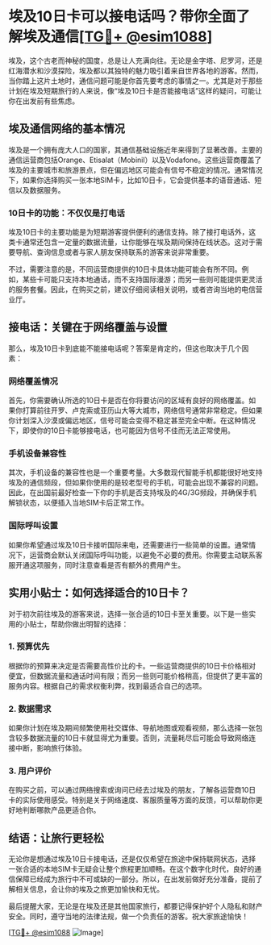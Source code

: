 # 埃及10日卡可以接电话吗？带你全面了解埃及通信[[TG💪+ @esim1088](https://t.me/s/esim1088)]

埃及，这个古老而神秘的国度，总是让人充满向往。无论是金字塔、尼罗河，还是红海潜水和沙漠探险，埃及都以其独特的魅力吸引着来自世界各地的游客。然而，当你踏上这片土地时，通信问题可能是你首先要考虑的事情之一。尤其是对于那些计划在埃及短期旅行的人来说，像“埃及10日卡是否能接电话”这样的疑问，可能让你在出发前有些焦虑。

## 埃及通信网络的基本情况

埃及是一个拥有庞大人口的国家，其通信基础设施近年来得到了显著改善。主要的通信运营商包括Orange、Etisalat（Mobinil）以及Vodafone。这些运营商覆盖了埃及的主要城市和旅游景点，但在偏远地区可能会有信号不稳定的情况。通常情况下，如果你选择购买一张本地SIM卡，比如10日卡，它会提供基本的语音通话、短信以及数据服务。

### 10日卡的功能：不仅仅是打电话

埃及10日卡的主要功能是为短期游客提供便利的通信支持。除了接打电话外，这类卡通常还包含一定量的数据流量，让你能够在埃及期间保持在线状态。这对于需要导航、查询信息或者与家人朋友保持联系的游客来说非常重要。

不过，需要注意的是，不同运营商提供的10日卡具体功能可能会有所不同。例如，某些卡可能只支持本地通话，而不支持国际漫游；而另一些则可能提供更灵活的服务套餐。因此，在购买之前，建议仔细阅读相关说明，或者咨询当地的电信营业厅。

## 接电话：关键在于网络覆盖与设置

那么，埃及10日卡到底能不能接电话呢？答案是肯定的，但这也取决于几个因素：

### 网络覆盖情况

首先，你需要确认所选的10日卡是否在你将要访问的区域有良好的网络覆盖。如果你打算前往开罗、卢克索或亚历山大等大城市，网络信号通常非常稳定。但如果你计划深入沙漠或偏远地区，信号可能会变得不稳定甚至完全中断。在这种情况下，即使你的10日卡能够接电话，也可能因为信号不佳而无法正常使用。

### 手机设备兼容性

其次，手机设备的兼容性也是一个重要考量。大多数现代智能手机都能很好地支持埃及的通信频段，但如果你使用的是较老型号的手机，可能会出现不兼容的问题。因此，在出国前最好检查一下你的手机是否支持埃及的4G/3G频段，并确保手机解锁状态，以便插入当地SIM卡后正常工作。

### 国际呼叫设置

如果你希望通过埃及10日卡接听国际来电，还需要进行一些简单的设置。通常情况下，运营商会默认关闭国际呼叫功能，以避免不必要的费用。你需要主动联系客服开通这项服务，同时注意查看是否有额外的费用产生。

## 实用小贴士：如何选择适合的10日卡？

对于初次前往埃及的游客来说，选择一张合适的10日卡至关重要。以下是一些实用的小贴士，帮助你做出明智的选择：

### 1. 预算优先

根据你的预算来决定是否需要高性价比的卡。一些运营商提供的10日卡价格相对便宜，但数据流量和通话时间有限；而另一些则可能价格稍高，但提供了更丰富的服务内容。根据自己的需求权衡利弊，找到最适合自己的选项。

### 2. 数据需求

如果你计划在埃及期间频繁使用社交媒体、导航地图或观看视频，那么选择一张包含较多数据流量的10日卡就显得尤为重要。否则，流量耗尽后可能会导致网络连接中断，影响旅行体验。

### 3. 用户评价

在购买之前，可以通过网络搜索或询问已经去过埃及的朋友，了解各运营商10日卡的实际使用感受。特别是关于网络速度、客服质量等方面的反馈，可以帮助你更好地判断哪款产品更适合你。

## 结语：让旅行更轻松

无论你是想通过埃及10日卡接电话，还是仅仅希望在旅途中保持联网状态，选择一张合适的本地SIM卡无疑会让整个旅程更加顺畅。在这个数字化时代，良好的通信保障已经成为旅行中不可或缺的一部分。所以，在出发前做好充分准备，提前了解相关信息，会让你的埃及之旅更加愉快和无忧。

最后提醒大家，无论是在埃及还是其他国家旅行，都要记得保护好个人隐私和财产安全。同时，遵守当地的法律法规，做一个负责任的游客。祝大家旅途愉快！

[[TG💪+ @esim1088](https://t.me/s/esim1088) ![Image](https://i.postimg.cc/4NQfJmqS/Snipaste-2025-05-13-00-14-12.png)]